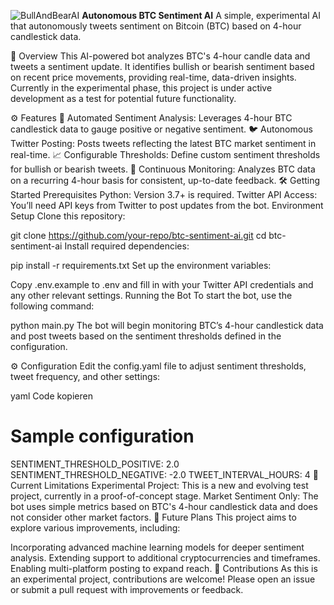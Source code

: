 ![BullAndBearAI](https://github.com/user-attachments/assets/b89ce239-303f-41f8-aaff-867bbe978a50)
**Autonomous BTC Sentiment AI**
A simple, experimental AI that autonomously tweets sentiment on Bitcoin (BTC) based on 4-hour candlestick data.

🚀 Overview
This AI-powered bot analyzes BTC's 4-hour candle data and tweets a sentiment update. It identifies bullish or bearish sentiment based on recent price movements, providing real-time, data-driven insights. Currently in the experimental phase, this project is under active development as a test for potential future functionality.

⚙️ Features
🧠 Automated Sentiment Analysis: Leverages 4-hour BTC candlestick data to gauge positive or negative sentiment.
🐦 Autonomous Twitter Posting: Posts tweets reflecting the latest BTC market sentiment in real-time.
📈 Configurable Thresholds: Define custom sentiment thresholds for bullish or bearish tweets.
🔄 Continuous Monitoring: Analyzes BTC data on a recurring 4-hour basis for consistent, up-to-date feedback.
🛠️ Getting Started
Prerequisites
Python: Version 3.7+ is required.
Twitter API Access: You’ll need API keys from Twitter to post updates from the bot.
Environment Setup
Clone this repository:

git clone https://github.com/your-repo/btc-sentiment-ai.git
cd btc-sentiment-ai
Install required dependencies:

pip install -r requirements.txt
Set up the environment variables:

Copy .env.example to .env and fill in with your Twitter API credentials and any other relevant settings.
Running the Bot
To start the bot, use the following command:

python main.py
The bot will begin monitoring BTC’s 4-hour candlestick data and post tweets based on the sentiment thresholds defined in the configuration.

⚙️ Configuration
Edit the config.yaml file to adjust sentiment thresholds, tweet frequency, and other settings:

yaml
Code kopieren
# Sample configuration
SENTIMENT_THRESHOLD_POSITIVE: 2.0
SENTIMENT_THRESHOLD_NEGATIVE: -2.0
TWEET_INTERVAL_HOURS: 4
📌 Current Limitations
Experimental Project: This is a new and evolving test project, currently in a proof-of-concept stage.
Market Sentiment Only: The bot uses simple metrics based on BTC's 4-hour candlestick data and does not consider other market factors.
📄 Future Plans
This project aims to explore various improvements, including:

Incorporating advanced machine learning models for deeper sentiment analysis.
Extending support to additional cryptocurrencies and timeframes.
Enabling multi-platform posting to expand reach.
🤝 Contributions
As this is an experimental project, contributions are welcome! Please open an issue or submit a pull request with improvements or feedback.
